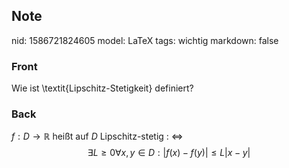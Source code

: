 ## Note
nid: 1586721824605
model: LaTeX
tags: wichtig
markdown: false

### Front
Wie ist \textit{Lipschitz-Stetigkeit} definiert?

### Back
$f: D \rightarrow \mathbb{R}$ heißt auf $D$ Lipschitz-stetig : $\Longleftrightarrow$
$$
\exists L \geq 0 \forall x, y \in D:|f(x)-f(y)| \leq L|x-y|
$$

